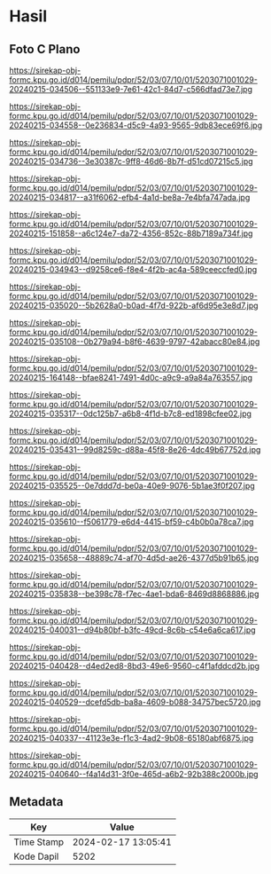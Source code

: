 # Hasil

## Foto C Plano

https://sirekap-obj-formc.kpu.go.id/d014/pemilu/pdpr/52/03/07/10/01/5203071001029-20240215-034506--551133e9-7e61-42c1-84d7-c566dfad73e7.jpg

https://sirekap-obj-formc.kpu.go.id/d014/pemilu/pdpr/52/03/07/10/01/5203071001029-20240215-034558--0e236834-d5c9-4a93-9565-9db83ece69f6.jpg

https://sirekap-obj-formc.kpu.go.id/d014/pemilu/pdpr/52/03/07/10/01/5203071001029-20240215-034736--3e30387c-9ff8-46d6-8b7f-d51cd07215c5.jpg

https://sirekap-obj-formc.kpu.go.id/d014/pemilu/pdpr/52/03/07/10/01/5203071001029-20240215-034817--a31f6062-efb4-4a1d-be8a-7e4bfa747ada.jpg

https://sirekap-obj-formc.kpu.go.id/d014/pemilu/pdpr/52/03/07/10/01/5203071001029-20240215-151858--a6c124e7-da72-4356-852c-88b7189a734f.jpg

https://sirekap-obj-formc.kpu.go.id/d014/pemilu/pdpr/52/03/07/10/01/5203071001029-20240215-034943--d9258ce6-f8e4-4f2b-ac4a-589ceeccfed0.jpg

https://sirekap-obj-formc.kpu.go.id/d014/pemilu/pdpr/52/03/07/10/01/5203071001029-20240215-035020--5b2628a0-b0ad-4f7d-922b-af6d95e3e8d7.jpg

https://sirekap-obj-formc.kpu.go.id/d014/pemilu/pdpr/52/03/07/10/01/5203071001029-20240215-035108--0b279a94-b8f6-4639-9797-42abacc80e84.jpg

https://sirekap-obj-formc.kpu.go.id/d014/pemilu/pdpr/52/03/07/10/01/5203071001029-20240215-164148--bfae8241-7491-4d0c-a9c9-a9a84a763557.jpg

https://sirekap-obj-formc.kpu.go.id/d014/pemilu/pdpr/52/03/07/10/01/5203071001029-20240215-035317--0dc125b7-a6b8-4f1d-b7c8-ed1898cfee02.jpg

https://sirekap-obj-formc.kpu.go.id/d014/pemilu/pdpr/52/03/07/10/01/5203071001029-20240215-035431--99d8259c-d88a-45f8-8e26-4dc49b67752d.jpg

https://sirekap-obj-formc.kpu.go.id/d014/pemilu/pdpr/52/03/07/10/01/5203071001029-20240215-035525--0e7ddd7d-be0a-40e9-9076-5b1ae3f0f207.jpg

https://sirekap-obj-formc.kpu.go.id/d014/pemilu/pdpr/52/03/07/10/01/5203071001029-20240215-035610--f5061779-e6d4-4415-bf59-c4b0b0a78ca7.jpg

https://sirekap-obj-formc.kpu.go.id/d014/pemilu/pdpr/52/03/07/10/01/5203071001029-20240215-035658--48889c74-af70-4d5d-ae26-4377d5b91b65.jpg

https://sirekap-obj-formc.kpu.go.id/d014/pemilu/pdpr/52/03/07/10/01/5203071001029-20240215-035838--be398c78-f7ec-4ae1-bda6-8469d8868886.jpg

https://sirekap-obj-formc.kpu.go.id/d014/pemilu/pdpr/52/03/07/10/01/5203071001029-20240215-040031--d94b80bf-b3fc-49cd-8c6b-c54e6a6ca617.jpg

https://sirekap-obj-formc.kpu.go.id/d014/pemilu/pdpr/52/03/07/10/01/5203071001029-20240215-040428--d4ed2ed8-8bd3-49e6-9560-c4f1afddcd2b.jpg

https://sirekap-obj-formc.kpu.go.id/d014/pemilu/pdpr/52/03/07/10/01/5203071001029-20240215-040529--dcefd5db-ba8a-4609-b088-34757bec5720.jpg

https://sirekap-obj-formc.kpu.go.id/d014/pemilu/pdpr/52/03/07/10/01/5203071001029-20240215-040337--41123e3e-f1c3-4ad2-9b08-65180abf6875.jpg

https://sirekap-obj-formc.kpu.go.id/d014/pemilu/pdpr/52/03/07/10/01/5203071001029-20240215-040640--f4a14d31-3f0e-465d-a6b2-92b388c2000b.jpg


## Metadata

| Key        | Value               |
| ---------- | ------------------- |
| Time Stamp | 2024-02-17 13:05:41 |
| Kode Dapil | 5202                |



